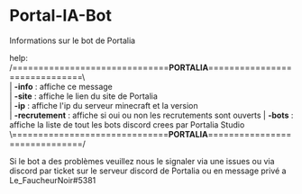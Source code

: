 # Portal-IA-Bot
Informations sur le bot de Portalia

help:             
/==============================__**PORTALIA**__==============================\\           
| **-info** : affiche ce message                                         
| **-site** : affiche le lien du site de Portalia                        
| **-ip**   : affiche l'ip du serveur minecraft et la version            
| **-recrutement** : affiche si oui ou non les recrutements sont ouverts 
| **-bots** : affiche la liste de tout les bots discord crees par Portalia Studio 
\\\==============================__**PORTALIA**__==============================/ 

Si le bot a des problèmes veuillez nous le signaler via une issues ou via discord par ticket sur le serveur discord de Portalia ou en message privé a Le_FaucheurNoir#5381
